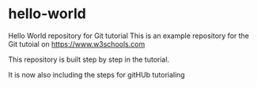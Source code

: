 # hello-world
Hello World repository for Git tutorial
This is an example repository for the Git tutoial on https://www.w3schools.com

This repository is built step by step in the tutorial.

It is now also including the steps for gitHUb tutorialing
